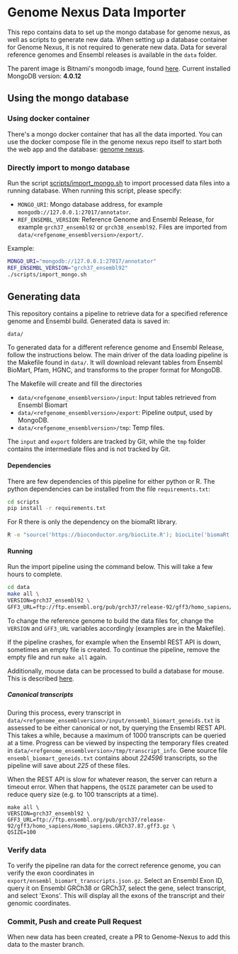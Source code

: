# Genome Nexus Data Importer
This repo contains data to set up the mongo
database for genome nexus, as well as scripts to generate new data. When setting
up a database container for Genome Nexus, it is not required to generate new
data. Data for several reference genomes and Ensembl releases is available in
the `data` folder.

The parent image is Bitnami's mongodb image, found [here](https://hub.docker.com/r/bitnami/mongodb/). 
Current installed MongoDB version: **4.0.12**

## Using the mongo database

### Using docker container
There's a mongo docker container that has all the data imported. You can use
the docker compose file in the genome nexus repo itself to start both the web
app and the database: [genome
nexus](https://github.com/genome-nexus/genome-nexus).

### Directly import to mongo database
Run the script [scripts/import_mongo.sh](scripts/import_mongo.sh) to import processed data files into a running 
database. When running this script, please specify:
- `MONGO_URI`: Mongo database address, for example `mongodb://127.0.0.1:27017/annotator`.
- `REF_ENSEMBL_VERSION`: Reference Genome and Ensembl Release, for example `grch37_ensembl92` or `grch38_ensembl92`. Files are imported from 
`data/<refgenome_ensemblversion>/export/`.

Example:
```bash
MONGO_URI="mongodb://127.0.0.1:27017/annotator"
REF_ENSEMBL_VERSION="grch37_ensembl92"
./scripts/import_mongo.sh
```

## Generating data
This repository contains a pipeline to retrieve data for a specified reference genome and Ensembl build. Generated data is saved in:
```
data/
```

To generated data for a different reference genome and Ensembl Release, follow the instructions below.
The main driver of the data loading pipeline is the Makefile found in `data/`. It will download relevant tables from Ensembl BioMart, Pfam, HGNC, and transforms to the proper format for MongoDB.

The Makefile will create and fill the directories
- `data/<refgenome_ensemblversion>/input`: Input tables retrieved from Ensembl Biomart
- `data/<refgenome_ensemblversion>/export`: Pipeline output, used by MongoDB.
- `data/<refgenome_ensemblversion>/tmp`: Temp files.

The `input` and `export` folders are tracked by Git, while the `tmp` folder contains the intermediate files and is not 
tracked by Git.

#### Dependencies
There are few dependencies of this pipeline for either python or R.
The python dependencies can be installed from the file `requirements.txt`:
```bash
cd scripts
pip install -r requirements.txt
```
For R there is only the dependency on the biomaRt library.
```bash
R -e "source('https://bioconductor.org/biocLite.R'); biocLite('biomaRt')"
```

#### Running
Run the import pipeline using the command below. This will take a few hours to complete.
```bash
cd data
make all \
VERSION=grch37_ensembl92 \
GFF3_URL=ftp://ftp.ensembl.org/pub/grch37/release-92/gff3/homo_sapiens/Homo_sapiens.GRCh37.87.gff3.gz
```

To change the reference genome to build the data files for, change the
`VERSION` and `GFF3_URL` variables accordingly (examples are in the Makefile).

If the pipeline crashes, for example when the Ensembl REST API is down, sometimes an empty file is created. To continue the pipeline, remove the empty file and run `make all` again.

Additionally, mouse data can be processed to build a database for mouse. This is described [here](docs/setup-genome-nexus-mouse.md).

##### Canonical transcripts
During this process, every transcript in `data/<refgenome_ensemblversion>/input/ensembl_biomart_geneids.txt` is assessed to be either canonical or not, by querying the Ensembl REST API. This takes a while, because a maximum of 1000 transcripts can be queried at a time. Progress can be viewed by inspecting the temporary files created in  `data/<refgenome_ensemblversion>/tmp/transcript_info`. Gene source file `ensembl_biomart_geneids.txt` contains about _224596_ transcripts, so the pipeline will save about _225_ of these files.

When the REST API is slow for whatever reason, the server can return a timeout error. When that happens, the `QSIZE` parameter can be used to reduce query size (e.g. to 100 transcripts at a time).
```
make all \
VERSION=grch37_ensembl92 \
GFF3_URL=ftp://ftp.ensembl.org/pub/grch37/release-92/gff3/homo_sapiens/Homo_sapiens.GRCh37.87.gff3.gz \
QSIZE=100
```

### Verify data
To verify the pipeline ran data for the correct reference genome, you can verify the exon coordinates in
`export/ensembl_biomart_transcripts.json.gz`. Select an Ensembl Exon ID, query it on Ensembl GRCh38 or GRCh37, select
the gene, select transcript, and select 'Exons'. This will display all the exons of the transcript and their genomic
coordinates.

### Commit, Push and create Pull Request
When new data has been created, create a PR to Genome-Nexus to add this data to the master branch.
